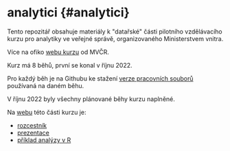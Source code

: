 # analytici {#analytici}

Tento repozitář obsahuje materiály k "datařské" části pilotního vzdělávacího kurzu pro analytiky ve veřejné správě, organizovaného Ministerstvem vnitra.

Více na ofiko [webu kurzu](http://kvalitavs.cz/vzdelavaci-program-pro-analytiky-ve-verejne-sprave/) od MVČR.

Kurz má 8 běhů, první se konal v říjnu 2022.

Pro každý běh je na Githubu ke stažení [verze pracovních souborů](https://github.com/petrbouchal/analytici/releases) používaná na daném běhu.

V říjnu 2022 byly všechny plánované běhy kurzu naplněné.

Na [webu](https://petrbouchal.xyz/analytici/) této části kurzu je:

-   [rozcestník](https://petrbouchal.xyz/analytici/)
-   [prezentace](https://petrbouchal.xyz/analytici/slides)
-   [příklad analýzy v R](https://petrbouchal.xyz/analytici/report.html)
